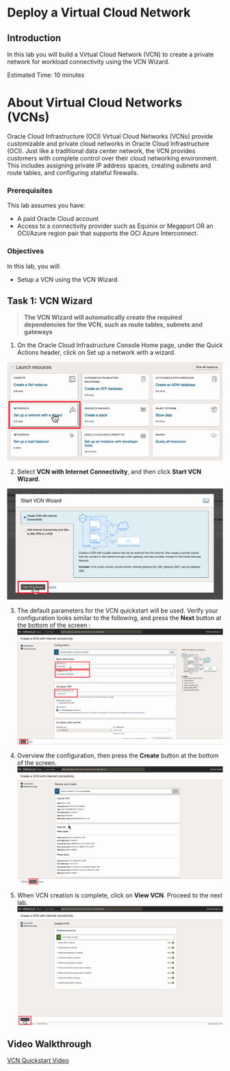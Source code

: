 # Deploy a Virtual Cloud Network

## Introduction

In this lab you will build a Virtual Cloud Network (VCN) to create a private network for workload connectivity using the VCN Wizard.

Estimated Time: 10 minutes

# About Virtual Cloud Networks (VCNs)
Oracle Cloud Infrastructure (OCI) Virtual Cloud Networks (VCNs) provide customizable and private cloud networks in Oracle Cloud Infrastructure (OCI). Just like a traditional data center network, the VCN provides customers with complete control over their cloud networking environment. This includes assigning private IP address spaces, creating subnets and route tables, and configuring stateful firewalls.

### Prerequisites

This lab assumes you have:

* A paid Oracle Cloud account
* Access to a connectivity provider such as Equinix or Megaport OR an OCI/Azure region pair that supports the OCI Azure Interconnect.

### Objectives

In this lab, you will:

* Setup a VCN using the VCN Wizard.

## Task 1: VCN Wizard

> **The VCN Wizard will automatically create the required dependencies for the VCN, such as route tables, subnets and gateways**

1. On the Oracle Cloud Infrastructure Console Home page, under the Quick Actions header, click on Set up a network with a wizard.

  ![Quick Actions Wizard](images/vcn-1.png)

2. Select **VCN with Internet Connectivity**, and then click **Start VCN Wizard**.

  ![VCN with Internet Connectivity](images/vcn-2.png)

3. The default parameters for the VCN quickstart will be used. Verify your configuration looks similar to the following, and press the **Next** button at the bottom of the screen :
  ![Create a VCN Configuration](images/vcn-3.png)

4. Overview the configuration, then press the **Create** button at the bottom of the screen.
    ![Review CV Configuration](images/vcn-4.png)

5. When VCN creation is complete, click on **View VCN**. Proceed to the next lab.
    ![Workflow](images/vcn-5.png)

## Video Walkthrough

[VCN Quickstart Video](youtube:svGxVEifOe0:large)